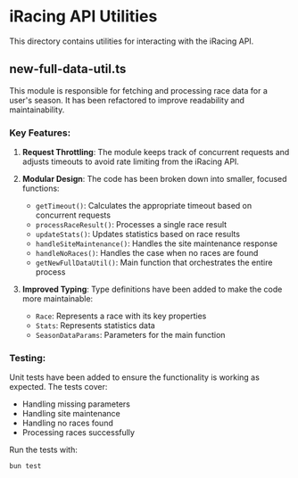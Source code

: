 # iRacing API Utilities

This directory contains utilities for interacting with the iRacing API.

## new-full-data-util.ts

This module is responsible for fetching and processing race data for a user's season. It has been refactored to improve readability and maintainability.

### Key Features:

1. **Request Throttling**: The module keeps track of concurrent requests and adjusts timeouts to avoid rate limiting from the iRacing API.

2. **Modular Design**: The code has been broken down into smaller, focused functions:
   - `getTimeout()`: Calculates the appropriate timeout based on concurrent requests
   - `processRaceResult()`: Processes a single race result
   - `updateStats()`: Updates statistics based on race results
   - `handleSiteMaintenance()`: Handles the site maintenance response
   - `handleNoRaces()`: Handles the case when no races are found
   - `getNewFullDataUtil()`: Main function that orchestrates the entire process

3. **Improved Typing**: Type definitions have been added to make the code more maintainable:
   - `Race`: Represents a race with its key properties
   - `Stats`: Represents statistics data
   - `SeasonDataParams`: Parameters for the main function

### Testing:

Unit tests have been added to ensure the functionality is working as expected. The tests cover:
- Handling missing parameters
- Handling site maintenance
- Handling no races found
- Processing races successfully

Run the tests with:
```bash
bun test
``` 